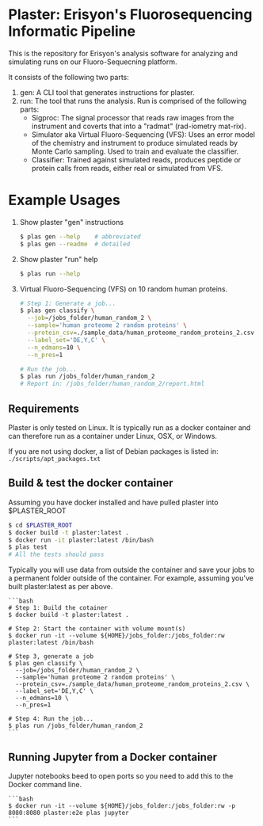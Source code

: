 # Plaster: Erisyon's Fluorosequencing Informatic Pipeline

This is the repository for Erisyon's analysis software for analyzing and simulating
runs on our Fluoro-Sequecning platform.

It consists of the following two parts:

1. gen: A CLI tool that generates instructions for plaster.
1. run: The tool that runs the analysis. Run is comprised of the following parts:
    * Sigproc: The signal processor that reads raw images from the instrument
       and coverts that into a "radmat" (rad-iometry mat-rix).
    * Simulator aka Virtual Fluoro-Sequencing (VFS): Uses an error model of the chemistry
       and instrument to produce simulated reads by Monte Carlo sampling.
       Used to train and evaluate the classifier.
    * Classifier: Trained against simulated reads, produces peptide or protein calls from reads,
       either real or simulated from VFS.

# Example Usages

1. Show plaster "gen" instructions
    ```bash
    $ plas gen --help    # abbreviated
    $ plas gen --readme  # detailed
    ```

1. Show plaster "run" help
    ```bash
    $ plas run --help
    ```

1. Virtual Fluoro-Sequencing (VFS) on 10 random human proteins.
    ```bash
    # Step 1: Generate a job...
    $ plas gen classify \
      --job=/jobs_folder/human_random_2 \
      --sample='human proteome 2 random proteins' \
      --protein_csv=./sample_data/human_proteome_random_proteins_2.csv \
      --label_set='DE,Y,C' \
      --n_edmans=10 \
      --n_pres=1

    # Run the job...    
    $ plas run /jobs_folder/human_random_2
    # Report in: /jobs_folder/human_random_2/report.html
    ```

## Requirements

Plaster is only tested on Linux. It is typically run as a docker container
and can therefore run as a container under Linux, OSX, or Windows.

If you are not using docker, a list of Debian packages is listed in:
`./scripts/apt_packages.txt`

## Build & test the docker container

Assuming you have docker installed and have pulled plaster into $PLASTER_ROOT

```bash
$ cd $PLASTER_ROOT
$ docker build -t plaster:latest .
$ docker run -it plaster:latest /bin/bash
$ plas test
# All the tests should pass 
```

Typically you will use data from outside the container and save your jobs
to a permanent folder outside of the container. For example, assuming you've
built plaster:latest as per above.

    ```bash
    # Step 1: Build the cotainer
    $ docker build -t plaster:latest .
    
    # Step 2: Start the container with volume mount(s)
    $ docker run -it --volume ${HOME}/jobs_folder:/jobs_folder:rw plaster:latest /bin/bash

    # Step 3, generate a job
    $ plas gen classify \
      --job=/jobs_folder/human_random_2 \
      --sample='human proteome 2 random proteins' \
      --protein_csv=./sample_data/human_proteome_random_proteins_2.csv \
      --label_set='DE,Y,C' \
      --n_edmans=10 \
      --n_pres=1

    # Step 4: Run the job...    
    $ plas run /jobs_folder/human_random_2
    ```

## Running Jupyter from a Docker container

Jupyter notebooks beed to open ports so you need to add this
to the Docker command line. 

    ```bash
    $ docker run -it --volume ${HOME}/jobs_folder:/jobs_folder:rw -p 8080:8080 plaster:e2e plas jupyter
    ```
